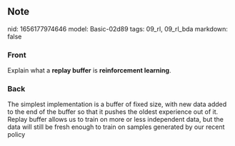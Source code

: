 ## Note
nid: 1656177974646
model: Basic-02d89
tags: 09_rl, 09_rl_bda
markdown: false

### Front
Explain what a <b>replay buffer</b> is <b>reinforcement
learning</b>.

### Back
<div>
  The simplest implementation is a buffer of fixed size, with new
  data added to the end of the buffer so that it pushes the oldest
  experience out of it.
</div>
<div>
  Replay buffer allows us to train on more or less independent
  data, but the data will still be fresh enough to train on samples
  generated by our recent policy
</div>
